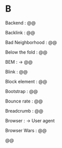 # B

Backend
: @@

Backlink
: @@

Bad Neighborhood
: @@

Below the fold
: @@

BEM
: → @@

Blink
: @@

Block element
: @@

Bootstrap
: @@

Bounce rate
: @@

Breadcrumb
: @@

Browser
: → User agent

Browser Wars
: @@

@@